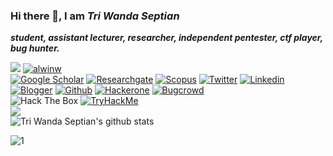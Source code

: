 ### Hi there 👋, I am **_Tri Wanda Septian_** 
**_student, assistant lecturer, researcher, independent pentester, ctf player, bug hunter._**

![](https://komarev.com/ghpvc/?username=twseptian)
<a href="https://github.com/twseptian" target="_blank"><img alt="alwinw" src="https://badges.pufler.dev/visits/alwinw/alwinw?logo=GitHub&label=visits&color=success&logoColor=white&style=flat-square"/></a>
<br>
[![Google Scholar](https://img.shields.io/badge/googlescholar-%234285F4.svg?&style=for-the-badge&logo=google-scholar&logoColor=white)](https://scholar.google.com.tw/citations?user=XMuXhkAAAAAJ&hl=en)
[![Researchgate](https://img.shields.io/badge/researchgate-%2300CCBB.svg?&style=for-the-badge&logo=researchgate&logoColor=white)](https://www.researchgate.net/profile/Tri_Septian)
[![Scopus](https://img.shields.io/badge/scopus-%23E9711C.svg?&style=for-the-badge&logo=scopus&logoColor=white)](https://www.scopus.com/authid/detail.uri?authorId=57194205196)
[![Twitter](https://img.shields.io/badge/twitter-%231DA1F2.svg?&style=for-the-badge&logo=twitter&logoColor=white)](https://twitter.com/twseptian_)
[![Linkedin](https://img.shields.io/badge/linkedin-%230077B5.svg?&style=for-the-badge&logo=linkedin&logoColor=white)](https://www.linkedin.com/in/twseptian/)
<br>
[![Blogger](https://img.shields.io/badge/blogger-%23FF5722.svg?&style=for-the-badge&logo=blogger&logoColor=white)](https://twseptian.blogspot.com/)
[![Github](https://img.shields.io/badge/github-%23100000.svg?&style=for-the-badge&logo=github&logoColor=white)](https://github.com/twseptian)
[![Hackerone](https://img.shields.io/badge/hackerone-%23494649.svg?&style=for-the-badge&logo=hackerone&logoColor=white)](https://hackerone.com/twseptian)
[![Bugcrowd](https://img.shields.io/badge/bugcrowd-%23FE7A16.svg?&style=for-the-badge&logo=bugcrowd&logoColor=white)](https://bugcrowd.com/twseptian)
<br>
<img src="http://www.hackthebox.eu/badge/image/183432" alt="Hack The Box">
<a href="https://tryhackme.com/p/twsterlab"><img src="https://twseptian.github.io/assets/images/thm-twsterlab.png" alt="TryHackMe"></a>
<br><a href="https://www.buymeacoffee.com/twseptian"><img src="https://img.buymeacoffee.com/button-api/?text=Buy me a coffee&emoji=&slug=twseptian&button_colour=FFDD00&font_colour=000000&font_family=Lato&outline_colour=000000&coffee_colour=ffffff"></a>
</br>
![Tri Wanda Septian's github stats](https://github-readme-stats.vercel.app/api?username=twseptian&theme=blue-green)

![1](https://github-readme-stats.vercel.app/api/top-langs/?username=twseptian&theme=blue-green)
